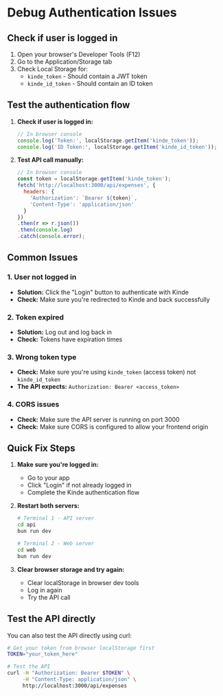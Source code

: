 # Debug Authentication Issues

## Check if user is logged in

1. Open your browser's Developer Tools (F12)
2. Go to the Application/Storage tab
3. Check Local Storage for:
   - `kinde_token` - Should contain a JWT token
   - `kinde_id_token` - Should contain an ID token

## Test the authentication flow

1. **Check if user is logged in:**
   ```javascript
   // In browser console
   console.log('Token:', localStorage.getItem('kinde_token'));
   console.log('ID Token:', localStorage.getItem('kinde_id_token'));
   ```

2. **Test API call manually:**
   ```javascript
   // In browser console
   const token = localStorage.getItem('kinde_token');
   fetch('http://localhost:3000/api/expenses', {
     headers: {
       'Authorization': `Bearer ${token}`,
       'Content-Type': 'application/json'
     }
   })
   .then(r => r.json())
   .then(console.log)
   .catch(console.error);
   ```

## Common Issues

### 1. User not logged in
- **Solution:** Click the "Login" button to authenticate with Kinde
- **Check:** Make sure you're redirected to Kinde and back successfully

### 2. Token expired
- **Solution:** Log out and log back in
- **Check:** Tokens have expiration times

### 3. Wrong token type
- **Check:** Make sure you're using `kinde_token` (access token) not `kinde_id_token`
- **The API expects:** `Authorization: Bearer <access_token>`

### 4. CORS issues
- **Check:** Make sure the API server is running on port 3000
- **Check:** Make sure CORS is configured to allow your frontend origin

## Quick Fix Steps

1. **Make sure you're logged in:**
   - Go to your app
   - Click "Login" if not already logged in
   - Complete the Kinde authentication flow

2. **Restart both servers:**
   ```bash
   # Terminal 1 - API server
   cd api
   bun run dev

   # Terminal 2 - Web server  
   cd web
   bun run dev
   ```

3. **Clear browser storage and try again:**
   - Clear localStorage in browser dev tools
   - Log in again
   - Try the API call

## Test the API directly

You can also test the API directly using curl:

```bash
# Get your token from browser localStorage first
TOKEN="your_token_here"

# Test the API
curl -H "Authorization: Bearer $TOKEN" \
     -H "Content-Type: application/json" \
     http://localhost:3000/api/expenses
```
